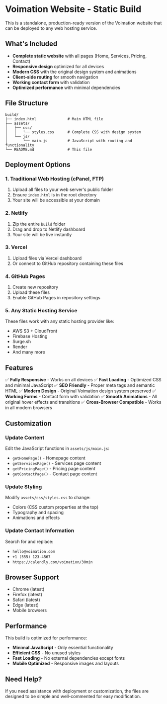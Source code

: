 # Voimation Website - Static Build

This is a standalone, production-ready version of the Voimation website that can be deployed to any web hosting service.

## What's Included

- **Complete static website** with all pages (Home, Services, Pricing, Contact)
- **Responsive design** optimized for all devices
- **Modern CSS** with the original design system and animations
- **Client-side routing** for smooth navigation
- **Working contact form** with validation
- **Optimized performance** with minimal dependencies

## File Structure

```
build/
├── index.html              # Main HTML file
├── assets/
│   ├── css/
│   │   └── styles.css      # Complete CSS with design system
│   └── js/
│       └── main.js         # JavaScript with routing and functionality
└── README.md               # This file
```

## Deployment Options

### 1. Traditional Web Hosting (cPanel, FTP)
1. Upload all files to your web server's public folder
2. Ensure `index.html` is in the root directory
3. Your site will be accessible at your domain

### 2. Netlify
1. Zip the entire `build` folder
2. Drag and drop to Netlify dashboard
3. Your site will be live instantly

### 3. Vercel
1. Upload files via Vercel dashboard
2. Or connect to GitHub repository containing these files

### 4. GitHub Pages
1. Create new repository
2. Upload these files
3. Enable GitHub Pages in repository settings

### 5. Any Static Hosting Service
These files work with any static hosting provider like:
- AWS S3 + CloudFront
- Firebase Hosting
- Surge.sh
- Render
- And many more

## Features

✅ **Fully Responsive** - Works on all devices
✅ **Fast Loading** - Optimized CSS and minimal JavaScript
✅ **SEO Friendly** - Proper meta tags and semantic HTML
✅ **Modern Design** - Original Voimation design system preserved
✅ **Working Forms** - Contact form with validation
✅ **Smooth Animations** - All original hover effects and transitions
✅ **Cross-Browser Compatible** - Works in all modern browsers

## Customization

### Update Content
Edit the JavaScript functions in `assets/js/main.js`:
- `getHomePage()` - Homepage content
- `getServicesPage()` - Services page content
- `getPricingPage()` - Pricing page content
- `getContactPage()` - Contact page content

### Update Styling
Modify `assets/css/styles.css` to change:
- Colors (CSS custom properties at the top)
- Typography and spacing
- Animations and effects

### Update Contact Information
Search for and replace:
- `hello@voimation.com`
- `+1 (555) 123-4567`
- `https://calendly.com/voimation/30min`

## Browser Support

- Chrome (latest)
- Firefox (latest)
- Safari (latest)
- Edge (latest)
- Mobile browsers

## Performance

This build is optimized for performance:
- **Minimal JavaScript** - Only essential functionality
- **Efficient CSS** - No unused styles
- **Fast Loading** - No external dependencies except fonts
- **Mobile Optimized** - Responsive images and layouts

## Need Help?

If you need assistance with deployment or customization, the files are designed to be simple and well-commented for easy modification.